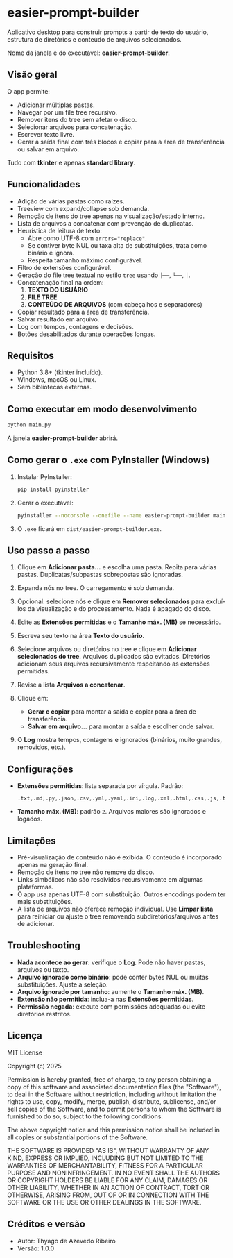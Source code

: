 # easier-prompt-builder

Aplicativo desktop para construir prompts a partir de texto do usuário, estrutura de diretórios e conteúdo de arquivos selecionados.

Nome da janela e do executável: **easier-prompt-builder**.

## Visão geral

O app permite:
- Adicionar múltiplas pastas.
- Navegar por um file tree recursivo.
- Remover itens do tree sem afetar o disco.
- Selecionar arquivos para concatenação.
- Escrever texto livre.
- Gerar a saída final com três blocos e copiar para a área de transferência ou salvar em arquivo.

Tudo com **tkinter** e apenas **standard library**.

## Funcionalidades

- Adição de várias pastas como raízes.
- Treeview com expand/collapse sob demanda.
- Remoção de itens do tree apenas na visualização/estado interno.
- Lista de arquivos a concatenar com prevenção de duplicatas.
- Heurística de leitura de texto:
  - Abre como UTF-8 com `errors="replace"`.
  - Se contiver byte NUL ou taxa alta de substituições, trata como binário e ignora.
  - Respeita tamanho máximo configurável.
- Filtro de extensões configurável.
- Geração do file tree textual no estilo `tree` usando `├──`, `└──`, `│`.
- Concatenação final na ordem:
  1. **TEXTO DO USUÁRIO**
  2. **FILE TREE**
  3. **CONTEÚDO DE ARQUIVOS** (com cabeçalhos e separadores)
- Copiar resultado para a área de transferência.
- Salvar resultado em arquivo.
- Log com tempos, contagens e decisões.
- Botões desabilitados durante operações longas.

## Requisitos

- Python 3.8+ (tkinter incluído).
- Windows, macOS ou Linux.
- Sem bibliotecas externas.

## Como executar em modo desenvolvimento

```bash
python main.py
````

A janela **easier-prompt-builder** abrirá.

## Como gerar o `.exe` com PyInstaller (Windows)

1. Instalar PyInstaller:

   ```bash
   pip install pyinstaller
   ```
2. Gerar o executável:

   ```bash
   pyinstaller --noconsole --onefile --name easier-prompt-builder main.py
   ```
3. O `.exe` ficará em `dist/easier-prompt-builder.exe`.

## Uso passo a passo

1. Clique em **Adicionar pasta…** e escolha uma pasta. Repita para várias pastas. Duplicatas/subpastas sobrepostas são ignoradas.
2. Expanda nós no tree. O carregamento é sob demanda.
3. Opcional: selecione nós e clique em **Remover selecionados** para excluí-los da visualização e do processamento. Nada é apagado do disco.
4. Edite as **Extensões permitidas** e o **Tamanho máx. (MB)** se necessário.
5. Escreva seu texto na área **Texto do usuário**.
6. Selecione arquivos ou diretórios no tree e clique em **Adicionar selecionados do tree**. Arquivos duplicados são evitados. Diretórios adicionam seus arquivos recursivamente respeitando as extensões permitidas.
7. Revise a lista **Arquivos a concatenar**.
8. Clique em:

   * **Gerar e copiar** para montar a saída e copiar para a área de transferência.
   * **Salvar em arquivo…** para montar a saída e escolher onde salvar.
9. O **Log** mostra tempos, contagens e ignorados (binários, muito grandes, removidos, etc.).

## Configurações

* **Extensões permitidas**: lista separada por vírgula. Padrão:

  ```
  .txt,.md,.py,.json,.csv,.yml,.yaml,.ini,.log,.xml,.html,.css,.js,.ts
  ```
* **Tamanho máx. (MB)**: padrão `2`. Arquivos maiores são ignorados e logados.

## Limitações

* Pré-visualização de conteúdo não é exibida. O conteúdo é incorporado apenas na geração final.
* Remoção de itens no tree não remove do disco.
* Links simbólicos não são resolvidos recursivamente em algumas plataformas.
* O app usa apenas UTF-8 com substituição. Outros encodings podem ter mais substituições.
* A lista de arquivos não oferece remoção individual. Use **Limpar lista** para reiniciar ou ajuste o tree removendo subdiretórios/arquivos antes de adicionar.

## Troubleshooting

* **Nada acontece ao gerar**: verifique o **Log**. Pode não haver pastas, arquivos ou texto.
* **Arquivo ignorado como binário**: pode conter bytes NUL ou muitas substituições. Ajuste a seleção.
* **Arquivo ignorado por tamanho**: aumente o **Tamanho máx. (MB)**.
* **Extensão não permitida**: inclua-a nas **Extensões permitidas**.
* **Permissão negada**: execute com permissões adequadas ou evite diretórios restritos.

## Licença

MIT License

Copyright (c) 2025

Permission is hereby granted, free of charge, to any person obtaining a copy
of this software and associated documentation files (the "Software"), to deal
in the Software without restriction, including without limitation the rights
to use, copy, modify, merge, publish, distribute, sublicense, and/or sell
copies of the Software, and to permit persons to whom the Software is
furnished to do so, subject to the following conditions:

The above copyright notice and this permission notice shall be included in all
copies or substantial portions of the Software.

THE SOFTWARE IS PROVIDED "AS IS", WITHOUT WARRANTY OF ANY KIND, EXPRESS OR
IMPLIED, INCLUDING BUT NOT LIMITED TO THE WARRANTIES OF MERCHANTABILITY,
FITNESS FOR A PARTICULAR PURPOSE AND NONINFRINGEMENT. IN NO EVENT SHALL THE
AUTHORS OR COPYRIGHT HOLDERS BE LIABLE FOR ANY CLAIM, DAMAGES OR OTHER
LIABILITY, WHETHER IN AN ACTION OF CONTRACT, TORT OR OTHERWISE, ARISING FROM,
OUT OF OR IN CONNECTION WITH THE SOFTWARE OR THE USE OR OTHER DEALINGS IN THE
SOFTWARE.

## Créditos e versão

* Autor: Thyago de Azevedo Ribeiro
* Versão: 1.0.0



